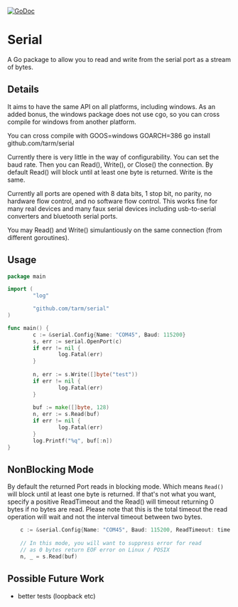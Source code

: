 [![GoDoc](https://godoc.org/github.com/tarm/serial?status.svg)](http://godoc.org/github.com/tarm/serial)

Serial
========
A Go package to allow you to read and write from the
serial port as a stream of bytes.

Details
-------
It aims to have the same API on all platforms, including windows.  As
an added bonus, the windows package does not use cgo, so you can cross
compile for windows from another platform.

You can cross compile with
   GOOS=windows GOARCH=386 go install github.com/tarm/serial

Currently there is very little in the way of configurability.  You can
set the baud rate.  Then you can Read(), Write(), or Close() the
connection.  By default Read() will block until at least one byte is
returned.  Write is the same.

Currently all ports are opened with 8 data bits, 1 stop bit, no
parity, no hardware flow control, and no software flow control.  This
works fine for many real devices and many faux serial devices
including usb-to-serial converters and bluetooth serial ports.

You may Read() and Write() simulantiously on the same connection (from
different goroutines).

Usage
-----
```go
package main

import (
        "log"

        "github.com/tarm/serial"
)

func main() {
        c := &serial.Config{Name: "COM45", Baud: 115200}
        s, err := serial.OpenPort(c)
        if err != nil {
                log.Fatal(err)
        }
        
        n, err := s.Write([]byte("test"))
        if err != nil {
                log.Fatal(err)
        }
        
        buf := make([]byte, 128)
        n, err := s.Read(buf)
        if err != nil {
                log.Fatal(err)
        }
        log.Printf("%q", buf[:n])
}
```

NonBlocking Mode
----------------
By default the returned Port reads in blocking mode. Which means
`Read()` will block until at least one byte is returned. If that's not
what you want, specify a positive ReadTimeout and the Read() will
timeout returning 0 bytes if no bytes are read.  Please note that this
is the total timeout the read operation will wait and not the interval
timeout between two bytes.

```go
	c := &serial.Config{Name: "COM45", Baud: 115200, ReadTimeout: time.Second * 5}
	
	// In this mode, you will want to suppress error for read
	// as 0 bytes return EOF error on Linux / POSIX
	n, _ = s.Read(buf)
```

Possible Future Work
-------------------- 
- better tests (loopback etc)
